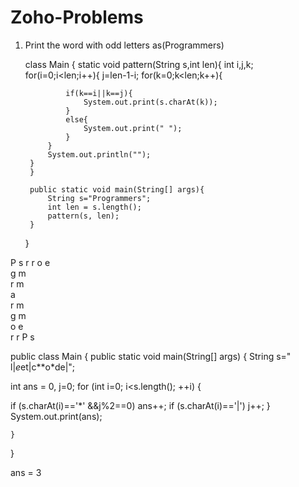 # Zoho-Problems

1. Print the word with odd letters as(Programmers)

	class Main {
	    static void pattern(String s,int len){
	        int i,j,k;
	        for(i=0;i<len;i++){
	            j=len-1-i;
	            for(k=0;k<len;k++){
	               
	            if(k==i||k==j){
	                System.out.print(s.charAt(k));
	            }
	            else{
	                System.out.print(" ");
	            }
	        }
	        System.out.println("");
	    }
	    }
	 
	    public static void main(String[] args){
	        String s="Programmers";
	        int len = s.length();
	        pattern(s, len);
	    }     
	}




P         s
 r       r 
  o     e  
   g   m   
    r m    
     a     
    r m    
   g   m   
  o     e  
 r       r 
P         s



public class Main
{
public static void main(String[] args) {
String s=" l|*e*et|c**o*de|";
	   
int ans = 0, j=0;
for (int i=0; i<s.length(); ++i) {
    
if (s.charAt(i)=='*' &&j%2==0)
    ans++;
if (s.charAt(i)=='|')
        j++;
}
        System.out.print(ans);
		
	}
}


ans = 3

